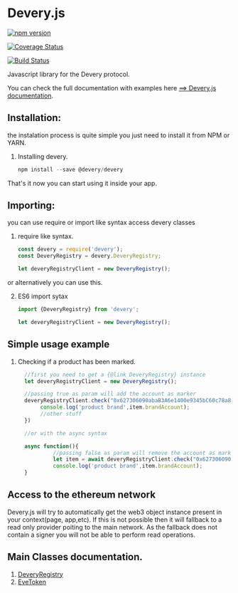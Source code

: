 # Devery.js
[![npm version](https://badge.fury.io/js/%40devery%2Fdevery.svg)](https://badge.fury.io/js/%40devery%2Fdevery)

[![Coverage Status](https://coveralls.io/repos/github/victorrseloy/deveryjs/badge.svg)](https://coveralls.io/github/victorrseloy/deveryjs)

[![Build Status](https://travis-ci.com/victorrseloy/deveryjs.svg?branch=master)](https://travis-ci.com/victorrseloy/deveryjs)

Javascript library for the Devery protocol.


You can check the full documentation with examples here [==> Devery.js documentation](https://devery.github.io/deveryjs/).

## Installation:

the instalation process is quite simple you just need to install it from NPM or YARN.

1. Installing devery.
    ```javascript
    npm install --save @devery/devery
    ```


That's it now you can start using it inside your app.


## Importing:

you can use require or import like syntax access devery classes

1. require like syntax.
    ```javascript
    const devery = require('devery');
    const DeveryRegistry = devery.DeveryRegistry;

    let deveryRegistryClient = new DeveryRegistry();
    ```
or alternatively you can use this.

2. ES6 import sytax
    ```javascript
    import {DeveryRegistry} from 'devery';

    let deveryRegistryClient = new DeveryRegistry();
    ```

## Simple usage example

1. Checking if a product has been marked.

    ```javascript
      //first you need to get a {@link DeveryRegistry} instance
      let deveryRegistryClient = new DeveryRegistry();

      //passing true as param will add the account as marker
      deveryRegistryClient.check("0x627306090abaB3A6e1400e9345bC60c78a8BEf57").then(item => {
           console.log('product brand',item.brandAccount);
           //other stuff
      })

      //or with the async syntax

      async function(){
               //passing false as param will remove the account as marker
               let item = await deveryRegistryClient.check("0x627306090abaB3A6e1400e9345bC60c78a8BEf57")
               console.log('product brand',item.brandAccount);
      }
     ```

## Access to the ethereum network

Devery.js will try to automatically get the web3 object instance present in your context(page, app,etc). If this is
not possible then it will fallback to a read only provider poiting to the main network. As the fallback does not contain
a signer you will not be able to perform read operations.

## Main Classes documentation.

1. [DeveryRegistry](https://devery.github.io/deveryjs/DeveryRegistry.html)
2. [EveToken](https://devery.github.io/deveryjs/EveToken.html)
